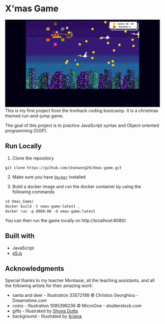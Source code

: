 # X'mas Game

![Photo Gallery App Demo](/assets/xmas-game-demo.png)
This is my first project from the Ironhack coding bootcamp. It is a christmas themed run-and-jump game.

The goal of this project is to practice JavaScript syntax and Object-oriented programming (OOP).

## Run Locally

<!-- Since there are preloaded image and sound files in the project, a local server is needed to run the html file.

If you use Visual Studio Code, there is an extention called [Live Server](https://marketplace.visualstudio.com/items?itemName=ritwickdey.LiveServer) which does the setup of the local server for you.


Alternatively, you can set up the local server by following the [instruction from p5.js](https://github.com/processing/p5.js/wiki/Local-server)-->

1. Clone the repository

```
git clone https://github.com/shanwong29/Xmas-game.git

```

2. Make sure you have [`Docker`](https://www.docker.com/) installed

3. Build a docker image and run the docker container by using the following commands

```
cd Xmas_Game/
docker build -t xmas-game:latest .
docker run -p 8080:80 -d xmas-game:latest
```

You can then run the game locally on http://localhost:8080/.

## Built with

- JavaScript
- [p5.js](https://p5js.org/)

## Acknowledgments

Special thanks to my teacher Montasar, all the teaching assistants, and all the following artists for their amazing work:

- santa and deer - Illustration 33572198 © Christos Georghiou - Dreamstime.com
- coins - Illustration 1095396236 © MicroOne - shutterstock.com
- gifts - Illustrated by [Shona Dutta](https://dribbble.com/shonachica)
- background - Illustrated by [Ariana](https://dribbble.com/aristravelsphere)
